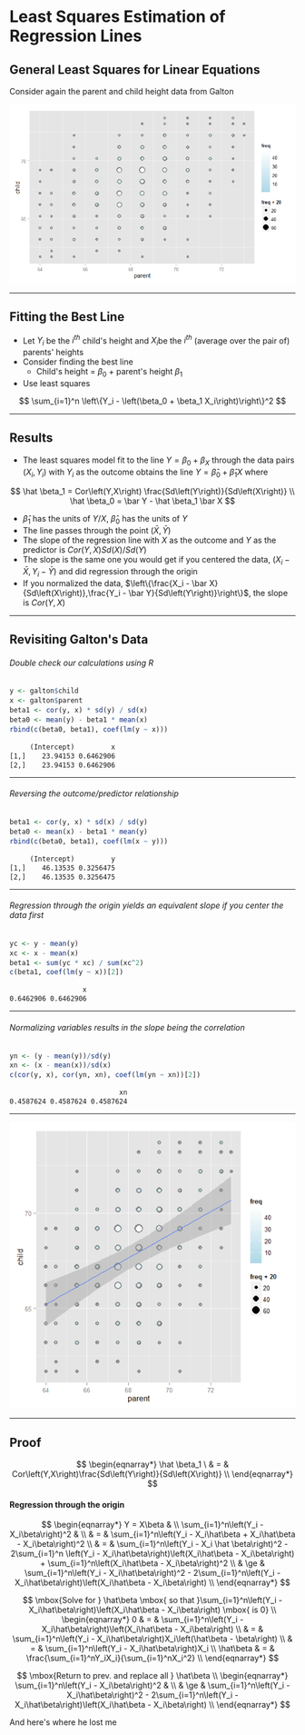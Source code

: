 # Least Squares Estimation of Regression Lines



## General Least Squares for Linear Equations

Consider again the parent and child height data from Galton

<div class="rimage center"><img src="fig/unnamed-chunk-1-1.png" title="" alt="" class="plot" /></div>

---

## Fitting the Best Line

- Let $Y_i$ be the $i^{th}$ child's height and $X_i$be the $i^{th}$ (average over the pair of) parents' heights
- Consider finding the best line
    - Child's height = $\beta_0$ + parent's height $\beta_1$
- Use least squares

$$
\sum_{i=1}^n \left\{Y_i - \left(\beta_0 + \beta_1 X_i\right)\right\}^2
$$

---

## Results

- The least squares model fit to the line $Y = \beta_0 + \beta_ X$ through the data pairs $\left(X_i,Y_i\right)$ with $Y_i$ as the outcome obtains the line $Y = \hat \beta_0 + \hat \beta_1 X$ where

$$
\hat \beta_1 = Cor\left(Y,X\right) \frac{Sd\left(Y\right)}{Sd\left(X\right)} \\
\hat \beta_0 = \bar Y - \hat \beta_1 \bar X
$$

- $\hat \beta_1$ has the units of $Y/X$, $\hat \beta_0$ has the units of $Y$
- The line passes through the point $\left(\bar X,\bar Y\right)$
- The slope of the regression line with $X$ as the outcome and $Y$ as the predictor is $Cor\left(Y,X\right)Sd\left(X\right)/Sd\left(Y\right)$
- The slope is the same one you would get if you centered the data, $\left(X_i - \bar X,Y_i - \bar Y\right)$ and did regression through the origin
- If you normalized the data, $\left\{\frac{X_i - \bar X}{Sd\left(X\right)},\frac{Y_i - \bar Y}{Sd\left(Y\right)}\right\}$, the slope is $Cor\left(Y,X\right)$

---

## Revisiting Galton's Data

###### Double check our calculations using R


```r
y <- galton$child
x <- galton$parent
beta1 <- cor(y, x) * sd(y) / sd(x)
beta0 <- mean(y) - beta1 * mean(x)
rbind(c(beta0, beta1), coef(lm(y ~ x)))
```

```
     (Intercept)         x
[1,]    23.94153 0.6462906
[2,]    23.94153 0.6462906
```

---

###### Reversing the outcome/predictor relationship


```r
beta1 <- cor(y, x) * sd(x) / sd(y)
beta0 <- mean(x) - beta1 * mean(y)
rbind(c(beta0, beta1), coef(lm(x ~ y)))
```

```
     (Intercept)         y
[1,]    46.13535 0.3256475
[2,]    46.13535 0.3256475
```

---

###### Regression through the origin yields an equivalent slope if you center the data first


```r
yc <- y - mean(y)
xc <- x - mean(x)
beta1 <- sum(yc * xc) / sum(xc^2)
c(beta1, coef(lm(y ~ x))[2])
```

```
                  x 
0.6462906 0.6462906 
```

---

###### Normalizing variables results in the slope being the correlation


```r
yn <- (y - mean(y))/sd(y)
xn <- (x - mean(x))/sd(x)
c(cor(y, x), cor(yn, xn), coef(lm(yn ~ xn))[2])
```

```
                           xn 
0.4587624 0.4587624 0.4587624 
```

---

<div class="rimage center"><img src="fig/unnamed-chunk-6-1.png" title="" alt="" class="plot" /></div>

---

## Proof

$$
\begin{eqnarray*}
\hat \beta_1 \
& = & Cor\left(Y,X\right)\frac{Sd\left(Y\right)}{Sd\left(X\right)} \\
\end{eqnarray*}
$$

#### Regression through the origin

$$
\begin{eqnarray*}
Y = X\beta & \\
\sum_{i=1}^n\left(Y_i - X_i\beta\right)^2 & \\
& = & \sum_{i=1}^n\left(Y_i - X_i\hat\beta + X_i\hat\beta - X_i\beta\right)^2 \\
& = & \sum_{i=1}^n\left(Y_i - X_i \hat \beta\right)^2 - 2\sum_{i=1}^n \left(Y_i - X_i\hat\beta\right)\left(X_i\hat\beta - X_i\beta\right) + \sum_{i=1}^n\left(X_i\hat\beta - X_i\beta\right)^2 \\
& \ge & \sum_{i=1}^n\left(Y_i - X_i\hat\beta\right)^2 - 2\sum_{i=1}^n\left(Y_i - X_i\hat\beta\right)\left(X_i\hat\beta - X_i\beta\right) \\
\end{eqnarray*}
$$

$$
\mbox{Solve for } \hat\beta \mbox{ so that }\sum_{i=1}^n\left(Y_i - X_i\hat\beta\right)\left(X_i\hat\beta - X_i\beta\right) \mbox{ is 0} \\
\begin{eqnarray*}
0 & = & \sum_{i=1}^n\left(Y_i - X_i\hat\beta\right)\left(X_i\hat\beta - X_i\beta\right) \\
& = & \sum_{i=1}^n\left(Y_i - X_i\hat\beta\right)X_i\left(\hat\beta - \beta\right) \\
& = & \sum_{i=1}^n\left(Y_i - X_i\hat\beta\right)X_i \\
\hat\beta & = & \frac{\sum_{i=1}^nY_iX_i}{\sum_{i=1}^nX_i^2} \\
\end{eqnarray*}
$$

$$
\mbox{Return to prev. and replace all } \hat\beta \\
\begin{eqnarray*}
\sum_{i=1}^n\left(Y_i - X_i\beta\right)^2 & \\
& \ge & \sum_{i=1}^n\left(Y_i - X_i\hat\beta\right)^2 - 2\sum_{i=1}^n\left(Y_i - X_i\hat\beta\right)\left(X_i\hat\beta - X_i\beta\right) \\
\end{eqnarray*}
$$

And here's where he lost me
